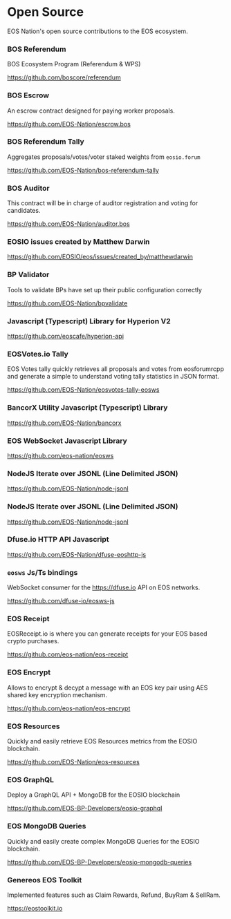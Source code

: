 # Open Source

EOS Nation's open source contributions to the EOS ecosystem.

### BOS Referendum

BOS Ecosystem Program (Referendum & WPS)

https://github.com/boscore/referendum

### BOS Escrow

An escrow contract designed for paying worker proposals.

https://github.com/EOS-Nation/escrow.bos

### BOS Referendum Tally

Aggregates proposals/votes/voter staked weights from `eosio.forum`

https://github.com/EOS-Nation/bos-referendum-tally

### BOS Auditor

This contract will be in charge of auditor registration and voting for candidates. 

https://github.com/EOS-Nation/auditor.bos 

### EOSIO issues created by Matthew Darwin

https://github.com/EOSIO/eos/issues/created_by/matthewdarwin

### BP Validator

Tools to validate BPs have set up their public configuration correctly

https://github.com/EOS-Nation/bpvalidate

### Javascript (Typescript) Library for Hyperion V2

https://github.com/eoscafe/hyperion-api

### EOSVotes.io Tally

EOS Votes tally quickly retrieves all proposals and votes from eosforumrcpp and generate a simple to understand voting tally statistics in JSON format.

https://github.com/EOS-Nation/eosvotes-tally-eosws

### BancorX Utility Javascript (Typescript) Library

https://github.com/EOS-Nation/bancorx 

### EOS WebSocket Javascript Library

https://github.com/eos-nation/eosws

### NodeJS Iterate over JSONL (Line Delimited JSON)

https://github.com/EOS-Nation/node-jsonl

### NodeJS Iterate over JSONL (Line Delimited JSON)

https://github.com/EOS-Nation/node-jsonl

### Dfuse.io HTTP API Javascript 

https://github.com/EOS-Nation/dfuse-eoshttp-js

### `eosws` Js/Ts bindings

WebSocket consumer for the https://dfuse.io API on EOS networks.

https://github.com/dfuse-io/eosws-js

### EOS Receipt

EOSReceipt.io is where you can generate receipts for your EOS based crypto purchases.

https://github.com/eos-nation/eos-receipt

### EOS Encrypt

Allows to encrypt & decypt a message with an EOS key pair using AES shared key encryption mechanism.

https://github.com/eos-nation/eos-encrypt
 
### EOS Resources

Quickly and easily retrieve EOS Resources metrics from the EOSIO blockchain.  

https://github.com/EOS-Nation/eos-resources 
  
### EOS GraphQL

Deploy a GraphQL API + MongoDB for the EOSIO blockchain 

https://github.com/EOS-BP-Developers/eosio-graphql

### EOS MongoDB Queries

Quickly and easily create complex MongoDB Queries for the EOSIO blockchain.  

https://github.com/EOS-BP-Developers/eosio-mongodb-queries 

### Genereos EOS Toolkit

Implemented features such as Claim Rewards, Refund, BuyRam & SellRam.

https://eostoolkit.io
